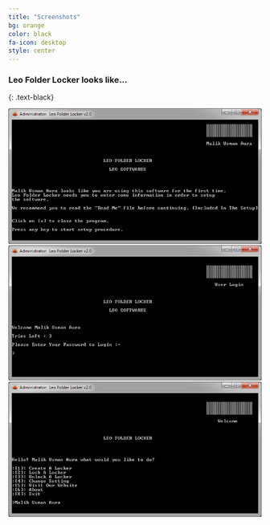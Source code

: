```yaml
---
title: "Screenshots"
bg: orange
color: black
fa-icon: desktop
style: center
---
```


### Leo Folder Locker looks like...
{: .text-black}

<div class="carousel" data-flickity='{ "imagesLoaded": true, "percentPosition": false, "wrapAround": true, "autoPlay": true }'>
  <img class="carousel-cell1" src="img/pic1.png" alt="LeoFolderLocker1" />
  <img class="carousel-cell1" src="img/pic2.png" alt="LeoFolderLocker2" />
  <img class="carousel-cell1" src="img/pic3.png" alt="LeoFolderLocker3" />
</div>